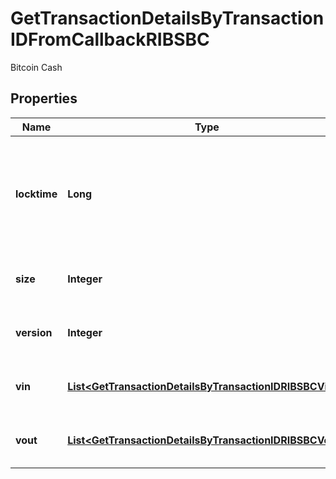 

# GetTransactionDetailsByTransactionIDFromCallbackRIBSBC

Bitcoin Cash

## Properties

| Name | Type | Description | Notes |
|------------ | ------------- | ------------- | -------------|
|**locktime** | **Long** | Represents the time at which a particular transaction can be added to the blockchain. |  |
|**size** | **Integer** | Represents the total size of this transaction. |  |
|**version** | **Integer** | Represents transaction version number. |  |
|**vin** | [**List&lt;GetTransactionDetailsByTransactionIDRIBSBCVin&gt;**](GetTransactionDetailsByTransactionIDRIBSBCVin.md) | Represents the transaction inputs. |  |
|**vout** | [**List&lt;GetTransactionDetailsByTransactionIDRIBSBCVout&gt;**](GetTransactionDetailsByTransactionIDRIBSBCVout.md) | Represents the transaction outputs. |  |



